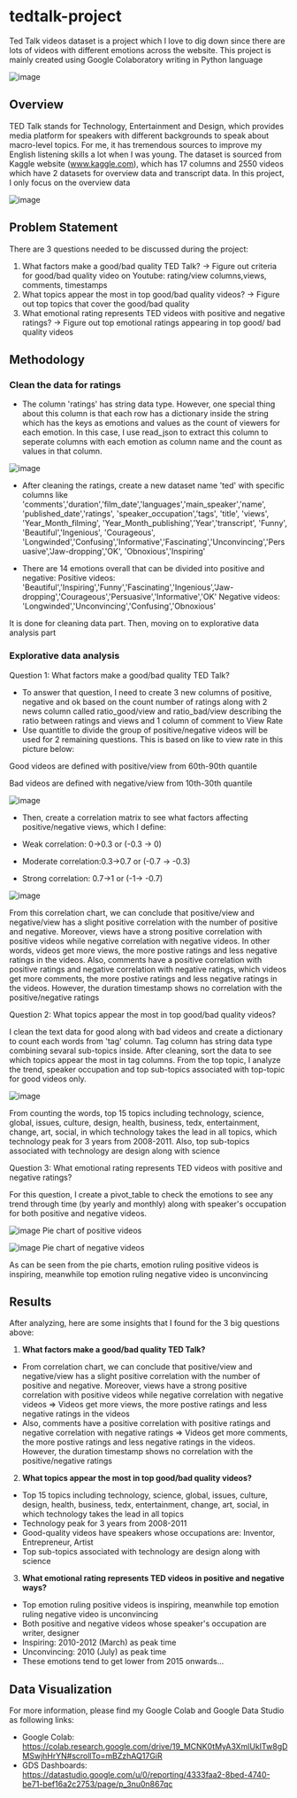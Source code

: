 # tedtalk-project
Ted Talk videos dataset is a project which I love to dig down since there are lots of videos with different emotions across the website. This project is mainly created using Google Colaboratory writing in Python language

![image](https://user-images.githubusercontent.com/97778235/158612371-8e9dfe14-82f3-40dc-ae7e-750f50a0c35e.png)

## Overview
TED Talk stands for Technology, Entertainment and Design, which provides media platform for speakers with different backgrounds to speak about macro-level topics. For me, it has tremendous sources to improve my English listening skills a lot when I was young. The dataset is sourced from Kaggle website (www.kaggle.com), which has 17 columns and 2550 videos which have 2 datasets for overview data and transcript data. In this project, I only focus on the overview data

![image](https://user-images.githubusercontent.com/97778235/158615693-ddcdb4db-eaf8-4332-8997-145b8e1c620b.png)

## Problem Statement
There are 3 questions needed to be discussed during the project:
1. What factors make a good/bad quality TED Talk? 
-> Figure out criteria for good/bad quality video on Youtube: rating/view columns,views, comments, timestamps
2. What topics appear the most in top good/bad quality videos?
-> Figure out top topics that cover the good/bad quality
3. What emotional rating represents TED videos with positive and negative ratings?
-> Figure out top emotional ratings appearing in top good/ bad quality videos 

## Methodology

### Clean the data for ratings
+ The column 'ratings' has string data type. However, one special thing about this column is that each row has a dictionary inside the string which has the keys as emotions and values as the count of viewers for each emotion. In this case, I use read_json to extract this column to seperate columns with each emotion as column name and the count as values in that column. 

![image](https://user-images.githubusercontent.com/97778235/158616770-2ff1c84a-2f3c-4f86-b16e-023799361144.png)

+ After cleaning the ratings, create a new dataset name 'ted' with specific columns like 'comments','duration','film_date','languages','main_speaker','name', 'published_date','ratings', 'speaker_occupation','tags',	'title', 'views', 'Year_Month_filming', 'Year_Month_publishing','Year','transcript', 'Funny',	'Beautiful','Ingenious',	'Courageous',	'Longwinded','Confusing','Informative','Fascinating','Unconvincing','Persuasive','Jaw-dropping','OK',	'Obnoxious','Inspiring'

+ There are 14 emotions overall that can be divided into positive and negative: 
Positive videos: 'Beautiful','Inspiring','Funny','Fascinating','Ingenious','Jaw-dropping','Courageous','Persuasive','Informative','OK'
Negative videos: 'Longwinded','Unconvincing','Confusing','Obnoxious'

It is done for cleaning data part. Then, moving on to explorative data analysis part

### Explorative data analysis
Question 1: What factors make a good/bad quality TED Talk?
+ To answer that question, I need to create 3 new columns of positive, negative and ok based on the count number of ratings along with 2 news column called ratio_good/view and ratio_bad/view describing the ratio between ratings and views and 1 column of comment to View Rate
+ Use quantitle to divide the group of positive/negative videos will be used for 2 remaining questions. This is based on like to view rate in this picture below:

Good videos are defined with positive/view from 60th-90th quantile

Bad videos are defined with negative/view from 10th-30th quantile

![image](https://user-images.githubusercontent.com/97778235/158620467-f851036b-1fed-4c41-b3fc-cf6fe790f930.png)

+ Then, create a correlation matrix to see what factors affecting positive/negative views, which I define:

+ Weak correlation: 0->0.3 or (-0.3 -> 0)
+ Moderate correlation:0.3->0.7 or (-0.7 -> -0.3)
+ Strong correlation: 0.7->1 or (-1-> -0.7)

![image](https://user-images.githubusercontent.com/97778235/158621794-ac94d7ac-3c59-43cc-9cfd-1b93bafe8eb3.png)

From this correlation chart, we can conclude that positive/view and negative/view has a slight positive correlation with the number of positive and negative. Moreover, views have a strong positive correlation with positive videos while negative correlation with negative videos. In other words, videos get more views, the more postive ratings and less negative ratings in the videos. Also, comments have a positive correlation with positive ratings and negative correlation with negative ratings, which videos get more comments, the more postive ratings and less negative ratings in the videos. However, the duration timestamp shows no correlation with the positive/negative ratings


Question 2: What topics appear the most in top good/bad quality videos?

I clean the text data for good along with bad videos and create a dictionary to count each words from 'tag' column. Tag column has string data type combining sevaral sub-topics inside. After cleaning, sort the data to see which topics appear the most in tag columns. From the top topic, I analyze the trend, speaker occupation and top sub-topics associated with top-topic for good videos only.

![image](https://user-images.githubusercontent.com/97778235/158626499-ebf34eb9-e878-451b-bddb-02a3f29490c0.png)

From counting the words, top 15 topics including technology, science, global, issues, culture, design, health, business, tedx, entertainment, change, art, social, in which technology takes the lead in all topics, which technology peak for 3 years from 2008-2011. Also, top sub-topics associated with technology are design along with science

Question 3: What emotional rating represents TED videos with positive and negative ratings?

For this question, I create a pivot_table to check the emotions to see any trend through time (by yearly and monthly) along with speaker's occupation for both positive and negative videos.  

![image](https://user-images.githubusercontent.com/97778235/158626627-262e8a93-06a1-4f51-ac4a-ae971ef90253.png)
Pie chart of positive videos

![image](https://user-images.githubusercontent.com/97778235/158626771-0121b158-c471-43dc-a620-02fa0c6e94c2.png)
Pie chart of negative videos

As can be seen from the pie charts, emotion ruling positive videos is inspiring, meanwhile top emotion ruling negative video is unconvincing

## Results
After analyzing, here are some insights that I found for the 3 big questions above:

1. **What factors make a good/bad quality TED Talk?**
+ From correlation chart, we can conclude that positive/view and negative/view has a slight positive correlation with the number of positive and negative. Moreover, views have a strong positive correlation with positive videos while negative correlation with negative videos 
=> Videos get more views, the more postive ratings and less negative ratings in the videos
+ Also, comments have a positive correlation with positive ratings and negative correlation with negative ratings => Videos get more comments, the more postive ratings and less negative ratings in the videos. However, the duration timestamp shows no correlation with the positive/negative ratings

2. **What topics appear the most in top good/bad quality videos?**
+ Top 15 topics including technology, science, global, issues, culture, design, health, business, tedx, entertainment, change, art, social, in which technology takes the lead in all topics
+ Technology peak for 3 years from 2008-2011
+ Good-quality videos have speakers whose occupations are: Inventor, Entrepreneur, Artist
+ Top sub-topics associated with technology are design along with science

3. **What emotional rating represents TED videos in positive and negative ways?**
+ Top emotion ruling positive videos is inspiring, meanwhile top emotion ruling negative video is unconvincing
+ Both positive and negative videos whose speaker's occupation are writer, designer
+ Inspiring: 2010-2012 (March) as peak time
+ Unconvincing: 2010 (July) as peak time
+ These emotions tend to get lower from 2015 onwards...

## Data Visualization
For more information, please find my Google Colab and Google Data Studio as following links:
+ Google Colab: https://colab.research.google.com/drive/19_MCNK0tMyA3XmlUkITw8gDMSwjhHrYN#scrollTo=mBZzhAQ17GiR
+ GDS Dashboards: https://datastudio.google.com/u/0/reporting/4333faa2-8bed-4740-be71-bef16a2c2753/page/p_3nu0n867qc

